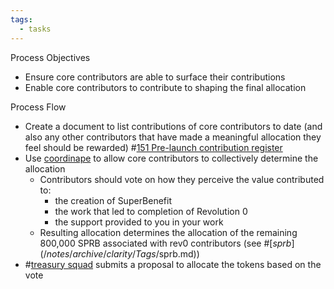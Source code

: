 ```yaml
---
tags:
  - tasks
---
```

Process Objectives
- Ensure core contributors are able to surface their contributions
- Enable core contributors to contribute to shaping the final allocation

Process Flow
- Create a document to list contributions of core contributors to date (and also any other contributors that have made a meaningful allocation they feel should be rewarded) #[151 Pre-launch contribution register](151%20Pre-launch%20contribution%20register) 
- Use [coordinape](http://coordinape.com) to allow core contributors to collectively determine the allocation
	- Contributors should vote on how they perceive the value contributed to:
		- the creation of SuperBenefit
		- the work that led to completion of Revolution 0
		- the support provided to you in your work
	- Resulting allocation determines the allocation of the remaining 800,000 SPRB associated with rev0 contributors (see #[$sprb](/notes/archive/clarity/Tags/$sprb.md))
- #[treasury squad](/notes/archive/clarity/Tags/treasury%20squad.md) submits a proposal to allocate the tokens based on the vote
